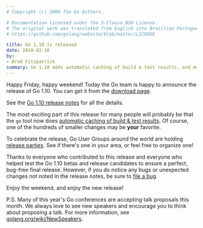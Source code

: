 ```yaml
---
# Copyright (c) 2009 The Go Authors.

# Documentation licensed under the 3-Clause BSD License.
# The original work was translated from English into Brazilian Portuguese.
# https://github.com/golang/website/blob/master/LICENSE

title: Go 1.10 is released
date: 2018-02-16
by:
- Brad Fitzpatrick
summary: Go 1.10 adds automatic caching of build & test results, and more.
---
```



Happy Friday, happy weekend! Today the Go team is happy to announce the release of Go 1.10.
You can get it from the [download page](/dl/).

See the [Go 1.10 release notes](/doc/go1.10) for all the details.

The most exciting part of this release for many people will probably
be that the `go` tool now does
[automatic caching of build & test results](/doc/go1.10#build).
Of course, one of the hundreds of smaller changes may be **your** favorite.

To celebrate the release, Go User Groups around the world are holding
[release parties](/wiki/Go-1.10-Release-Party).
See if there's one in your area, or feel free to organize one!

Thanks to everyone who contributed to this release and everyone who
helped test the Go 1.10 betas and release candidates to ensure a perfect,
bug-free final release. However, if you do notice any bugs or unexpected
changes not noted in the release notes, be sure to
[file a bug](/issues/new).

Enjoy the weekend, and enjoy the new release!

P.S. Many of this year's Go conferences are accepting talk proposals
this month. We always love to see new speakers and encourage you to
think about proposing a talk. For more information, see
[golang.org/wiki/NewSpeakers](/wiki/NewSpeakers).
